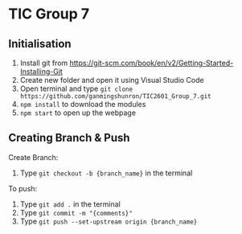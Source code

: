 # TIC Group 7

## Initialisation
1. Install git from https://git-scm.com/book/en/v2/Getting-Started-Installing-Git
2. Create new folder and open it using Visual Studio Code
3. Open terminal and type `git clone https://github.com/ganmingshunron/TIC2601_Group_7.git`
4. `npm install` to download the modules
5. `npm start` to open up the webpage

## Creating Branch & Push
Create Branch:
1. Type `git checkout -b {branch_name}` in the terminal
   
To push:
1. Type `git add .` in the terminal
2. Type `git commit -m "{comments}"`
3. Type `git push --set-upstream origin {branch_name}`
